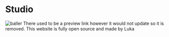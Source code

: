 # Studio
![baller](https://user-images.githubusercontent.com/118818424/203352639-8df2f883-8357-40f2-b4d1-a04fabaf1db9.jpeg)
There used to be a preview link however it would not update so it is removed.
This website is fully open source and made by Luka
